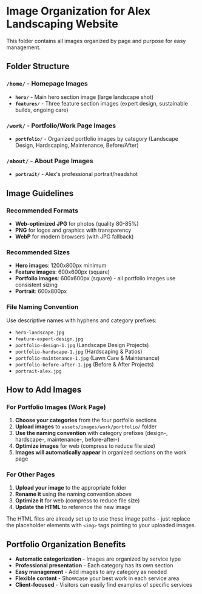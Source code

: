 # Image Organization for Alex Landscaping Website

This folder contains all images organized by page and purpose for easy management.

## Folder Structure

### `/home/` - Homepage Images
- **`hero/`** - Main hero section image (large landscape shot)
- **`features/`** - Three feature section images (expert design, sustainable builds, ongoing care)

### `/work/` - Portfolio/Work Page Images  
- **`portfolio/`** - Organized portfolio images by category (Landscape Design, Hardscaping, Maintenance, Before/After)

### `/about/` - About Page Images
- **`portrait/`** - Alex's professional portrait/headshot

## Image Guidelines

### Recommended Formats
- **Web-optimized JPG** for photos (quality 80-85%)
- **PNG** for logos and graphics with transparency
- **WebP** for modern browsers (with JPG fallback)

### Recommended Sizes
- **Hero images**: 1200x800px minimum
- **Feature images**: 600x600px (square)
- **Portfolio images**: 600x600px (square) - all portfolio images use consistent sizing
- **Portrait**: 600x800px

### File Naming Convention
Use descriptive names with hyphens and category prefixes:
- `hero-landscape.jpg`
- `feature-expert-design.jpg`
- `portfolio-design-1.jpg` (Landscape Design Projects)
- `portfolio-hardscape-1.jpg` (Hardscaping & Patios)
- `portfolio-maintenance-1.jpg` (Lawn Care & Maintenance)
- `portfolio-before-after-1.jpg` (Before & After Projects)
- `portrait-alex.jpg`

## How to Add Images

### For Portfolio Images (Work Page)
1. **Choose your categories** from the four portfolio sections
2. **Upload images** to `assets/images/work/portfolio/` folder
3. **Use the naming convention** with category prefixes (design-, hardscape-, maintenance-, before-after-)
4. **Optimize images** for web (compress to reduce file size)
5. **Images will automatically appear** in organized sections on the work page

### For Other Pages
1. **Upload your image** to the appropriate folder
2. **Rename it** using the naming convention above
3. **Optimize it** for web (compress to reduce file size)
4. **Update the HTML** to reference the new image

The HTML files are already set up to use these image paths - just replace the placeholder elements with `<img>` tags pointing to your uploaded images.

## Portfolio Organization Benefits
- **Automatic categorization** - Images are organized by service type
- **Professional presentation** - Each category has its own section
- **Easy management** - Add images to any category as needed
- **Flexible content** - Showcase your best work in each service area
- **Client-focused** - Visitors can easily find examples of specific services
